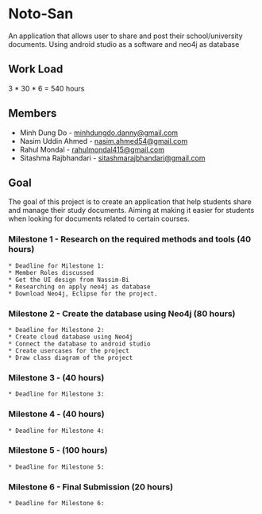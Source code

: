 # Noto-San
An application that allows user to share and post their school/university documents. Using android studio as a software and neo4j as database

## Work Load

3 * 30 * 6 = 540 hours

## Members

* Minh Dung Do - minhdungdo.danny@gmail.com
* Nasim Uddin Ahmed - nasim.ahmed54@gmail.com
* Rahul Mondal - rahulmondal415@gmail.com
* Sitashma Rajbhandari - sitashmarajbhandari@gmail.com

## Goal 
The goal of this project is to create an application that help students share and manage their study documents. Aiming at making it easier for students when looking for documents related to certain courses.


### Milestone 1 - Research on the required methods and tools (40 hours)

```
* Deadline for Milestone 1:
* Member Roles discussed
* Get the UI design from Nassim-Bi
* Researching on apply neo4j as database
* Download Neo4j, Eclipse for the project.

```
### Milestone 2 - Create the database using Neo4j (80 hours)

```
* Deadline for Milestone 2:
* Create cloud database using Neo4j
* Connect the database to android studio
* Create usercases for the project
* Draw class diagram of the project

```
### Milestone 3 -  (40 hours) 

```
* Deadline for Milestone 3:

```

### Milestone 4 - (40 hours)

```
* Deadline for Milestone 4: 

```

### Milestone 5 -  (100 hours)

```
* Deadline for Milestone 5: 

```

### Milestone 6 - Final Submission (20 hours)
```
* Deadline for Milestone 6: 
```
